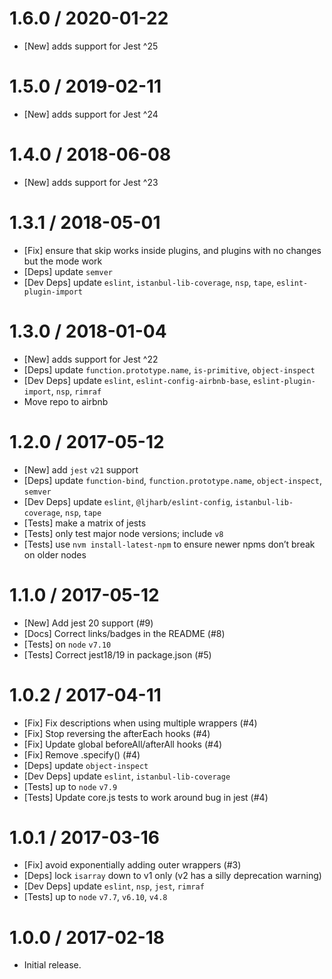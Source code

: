 1.6.0 / 2020-01-22
==================
  * [New] adds support for Jest ^25

1.5.0 / 2019-02-11
==================
  * [New] adds support for Jest ^24

1.4.0 / 2018-06-08
==================
  * [New] adds support for Jest ^23

1.3.1 / 2018-05-01
=================
  * [Fix] ensure that skip works inside plugins, and plugins with no changes but the mode work
  * [Deps] update `semver`
  * [Dev Deps] update `eslint`, `istanbul-lib-coverage`, `nsp`, `tape`, `eslint-plugin-import`

1.3.0 / 2018-01-04
=================
  * [New] adds support for Jest ^22
  * [Deps] update `function.prototype.name`, `is-primitive`, `object-inspect`
  * [Dev Deps] update `eslint`, `eslint-config-airbnb-base`, `eslint-plugin-import`, `nsp`, `rimraf`
  * Move repo to airbnb

1.2.0 / 2017-05-12
=================
  * [New] add `jest` `v21` support
  * [Deps] update `function-bind`, `function.prototype.name`, `object-inspect`, `semver`
  * [Dev Deps] update `eslint`, `@ljharb/eslint-config`, `istanbul-lib-coverage`, `nsp`, `tape`
  * [Tests] make a matrix of jests
  * [Tests] only test major node versions; include `v8`
  * [Tests] use `nvm install-latest-npm` to ensure newer npms don’t break on older nodes

1.1.0 / 2017-05-12
=================
  * [New] Add jest 20 support (#9)
  * [Docs] Correct links/badges in the README (#8)
  * [Tests] on `node` `v7.10`
  * [Tests] Correct jest18/19 in package.json (#5)

1.0.2 / 2017-04-11
=================
  * [Fix] Fix descriptions when using multiple wrappers (#4)
  * [Fix] Stop reversing the afterEach hooks (#4)
  * [Fix] Update global beforeAll/afterAll hooks (#4)
  * [Fix] Remove .specify() (#4)
  * [Deps] update `object-inspect`
  * [Dev Deps] update `eslint`, `istanbul-lib-coverage`
  * [Tests] up to `node` `v7.9`
  * [Tests] Update core.js tests to work around bug in jest (#4)

1.0.1 / 2017-03-16
=================
  * [Fix] avoid exponentially adding outer wrappers (#3)
  * [Deps] lock `isarray` down to v1 only (v2 has a silly deprecation warning)
  * [Dev Deps] update `eslint`, `nsp`, `jest`, `rimraf`
  * [Tests] up to `node` `v7.7`, `v6.10`, `v4.8`

1.0.0 / 2017-02-18
=================
  * Initial release.
